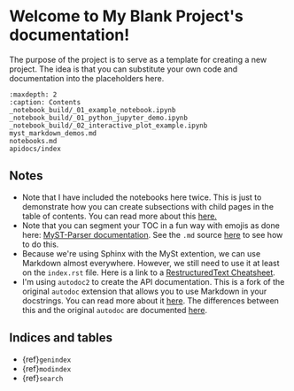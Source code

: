 # Welcome to My Blank Project's documentation!
  
The purpose of the project is to serve as a template for creating a new project.
The idea is that you can substitute your own code and documentation into
the placeholders here.

```{toctree}
:maxdepth: 2
:caption: Contents
_notebook_build/_01_example_notebook.ipynb
_notebook_build/_01_python_jupyter_demo.ipynb
_notebook_build/_02_interactive_plot_example.ipynb
myst_markdown_demos.md
notebooks.md
apidocs/index
```

## Notes

- Note that I have included the notebooks here twice. This is just to
  demonstrate how you can create subsections with child pages in the table of
  contents. You can read more about this
  [here.](https://myst-parser.readthedocs.io/en/latest/syntax/organising_content.html#using-toctree-to-include-other-documents-as-children)
- Note that you can segment your TOC in a fun way with emojis as done here:
  [MyST-Parser documentation](https://myst-parser.readthedocs.io/en/latest/index.html). See the `.md`
  source [here](https://github.com/executablebooks/MyST-Parser/blob/d448abf395c29bb649f81fba5c1a2bc49e195cc0/docs/index.md?plain=1)
  to see how to do this.
- Because we're using Sphinx with the MySt extention, we can use Markdown almost
  everywhere. However, we still need to use it at least on the `index.rst` file.
  Here is a link to a [RestructuredText
  Cheatsheet](https://github.com/ralsina/rst-cheatsheet/blob/master/rst-cheatsheet.rst).
- I'm using `autodoc2` to create the API documentation. This is a fork of the
  original `autodoc` extension that allows you to use Markdown in your docstrings.
  You can read more about it [here](https://sphinx-autodoc2.readthedocs.io/en/latest/).
  The differences between this and the original `autodoc` are documented [here](https://sphinx-autodoc2.readthedocs.io/en/latest/autodoc_diff.html).


## Indices and tables

- {ref}`genindex`
- {ref}`modindex`
- {ref}`search`

